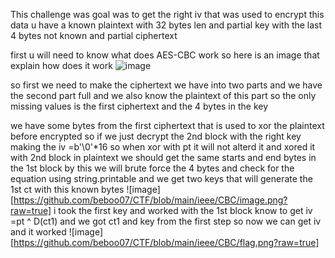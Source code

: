 This challenge was goal was to get the right iv that was used to encrypt this data u have a known plaintext with 32 bytes len and partial key with the last 4 bytes not known and partial ciphertext 

first u will need to know what does AES-CBC work so here is an image that explain how does it work 
![image](https://github.com/beboo07/CTF/assets/103918753/1f5dce9c-12dd-4e00-8bbe-89551e484598)

so first we need to make the ciphertext we have into two parts and we have the second part full and we also know the plaintext of this part so the only missing values is the first ciphertext and the 4 bytes in the key 

we have some bytes from the first ciphertext that is used to xor the plaintext before encrypted so if we just decrypt the 2nd block with the right key making the iv =b'\0'*16 so when xor with pt it will not alterd it and xored it with 2nd block in plaintext we should get the same starts and end bytes in the 1st block 
by this we will brute force the 4 bytes and check for the equation using string.printable
and we get two keys that will generate the 1st ct with this known bytes 
![image][https://github.com/beboo07/CTF/blob/main/ieee/CBC/image.png?raw=true]
i took the first key and worked with the 1st block 
know to get iv =pt ^ D(ct1) 
and we got ct1 and key from the first step so now we can get iv and it worked 
![image][https://github.com/beboo07/CTF/blob/main/ieee/CBC/flag.png?raw=true]
